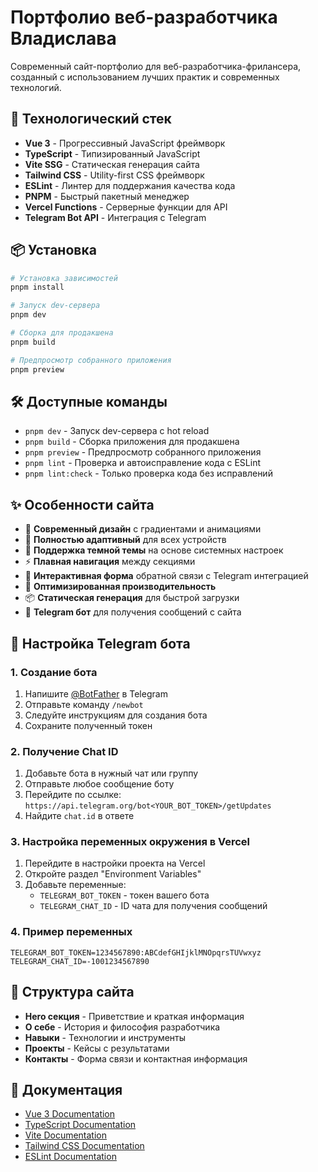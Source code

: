 # Портфолио веб-разработчика Владислава

Современный сайт-портфолио для веб-разработчика-фрилансера, созданный с использованием лучших практик и современных технологий.

## 🚀 Технологический стек

- **Vue 3** - Прогрессивный JavaScript фреймворк
- **TypeScript** - Типизированный JavaScript
- **Vite SSG** - Статическая генерация сайта
- **Tailwind CSS** - Utility-first CSS фреймворк
- **ESLint** - Линтер для поддержания качества кода
- **PNPM** - Быстрый пакетный менеджер
- **Vercel Functions** - Серверные функции для API
- **Telegram Bot API** - Интеграция с Telegram

## 📦 Установка

```bash
# Установка зависимостей
pnpm install

# Запуск dev-сервера
pnpm dev

# Сборка для продакшена
pnpm build

# Предпросмотр собранного приложения
pnpm preview
```

## 🛠️ Доступные команды

- `pnpm dev` - Запуск dev-сервера с hot reload
- `pnpm build` - Сборка приложения для продакшена
- `pnpm preview` - Предпросмотр собранного приложения
- `pnpm lint` - Проверка и автоисправление кода с ESLint
- `pnpm lint:check` - Только проверка кода без исправлений

## ✨ Особенности сайта

- 🎨 **Современный дизайн** с градиентами и анимациями
- 📱 **Полностью адаптивный** для всех устройств
- 🌙 **Поддержка темной темы** на основе системных настроек
- ⚡ **Плавная навигация** между секциями
- 📧 **Интерактивная форма** обратной связи с Telegram интеграцией
- 🚀 **Оптимизированная производительность**
- 📦 **Статическая генерация** для быстрой загрузки
- 🤖 **Telegram бот** для получения сообщений с сайта

## 🔧 Настройка Telegram бота

### 1. Создание бота
1. Напишите [@BotFather](https://t.me/botfather) в Telegram
2. Отправьте команду `/newbot`
3. Следуйте инструкциям для создания бота
4. Сохраните полученный токен

### 2. Получение Chat ID
1. Добавьте бота в нужный чат или группу
2. Отправьте любое сообщение боту
3. Перейдите по ссылке: `https://api.telegram.org/bot<YOUR_BOT_TOKEN>/getUpdates`
4. Найдите `chat.id` в ответе

### 3. Настройка переменных окружения в Vercel
1. Перейдите в настройки проекта на Vercel
2. Откройте раздел "Environment Variables"
3. Добавьте переменные:
   - `TELEGRAM_BOT_TOKEN` - токен вашего бота
   - `TELEGRAM_CHAT_ID` - ID чата для получения сообщений

### 4. Пример переменных
```env
TELEGRAM_BOT_TOKEN=1234567890:ABCdefGHIjklMNOpqrsTUVwxyz
TELEGRAM_CHAT_ID=-1001234567890
```

## 📄 Структура сайта

- **Hero секция** - Приветствие и краткая информация
- **О себе** - История и философия разработчика
- **Навыки** - Технологии и инструменты
- **Проекты** - Кейсы с результатами
- **Контакты** - Форма связи и контактная информация

## 📖 Документация

- [Vue 3 Documentation](https://vuejs.org/)
- [TypeScript Documentation](https://www.typescriptlang.org/)
- [Vite Documentation](https://vitejs.dev/)
- [Tailwind CSS Documentation](https://tailwindcss.com/)
- [ESLint Documentation](https://eslint.org/)
